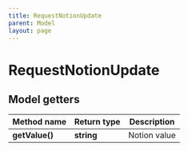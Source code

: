 ```yaml
---
title: RequestNotionUpdate
parent: Model
layout: page
---
```


# RequestNotionUpdate

## Model getters

Method name | Return type | Description
------------ | ------------- | -------------
**getValue()** | **string** | Notion value

